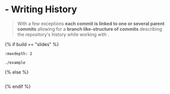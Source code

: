 # <i class="fab fa-git"></i> - Writing History

> With a few exceptions **each commit is linked to one or several parent commits** allowing for a **branch like-structure of commits** describing the repository's history while working with <i class="fab fa-git"></i>.

{% if build == "slides" %}
<!-- BUILDING THE SLIDES -->
```{toctree}
:maxdepth: 2

./example
```
{% else %}
<!-- BUILDING THE PAGES -->
```{include} ./example.md
```
{% endif %}
